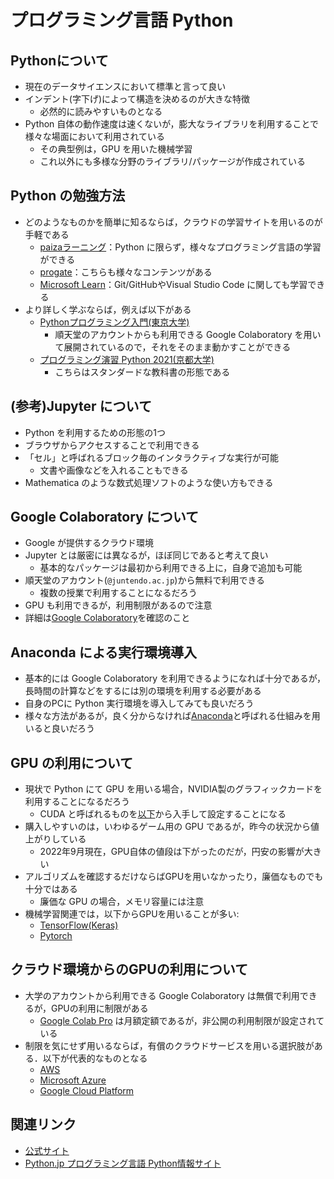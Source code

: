 # プログラミング言語 Python

## Pythonについて

- 現在のデータサイエンスにおいて標準と言って良い
- インデント(字下げ)によって構造を決めるのが大きな特徴
  - 必然的に読みやすいものとなる
- Python 自体の動作速度は速くないが，膨大なライブラリを利用することで様々な場面において利用されている
  - その典型例は，GPU を用いた機械学習
  - これ以外にも多様な分野のライブラリ/パッケージが作成されている

## Python の勉強方法

- どのようなものかを簡単に知るならば，クラウドの学習サイトを用いるのが手軽である
  - [paizaラーニング](https://paiza.jp/works)：Python に限らず，様々なプログラミング言語の学習ができる
  - [progate](https://prog-8.com/)：こちらも様々なコンテンツがある
  - [Microsoft Learn](https://learn.microsoft.com/ja-jp/training/)：Git/GitHubやVisual Studio Code に関しても学習できる
- より詳しく学ぶならば，例えば以下がある
  - [Pythonプログラミング入門(東京大学)](https://sites.google.com/view/ut-python/)
    - 順天堂のアカウントからも利用できる Google Colaboratory を用いて展開されているので，それをそのまま動かすことができる
  - [プログラミング演習 Python 2021(京都大学)](https://repository.kulib.kyoto-u.ac.jp/dspace/handle/2433/265459)
    - こちらはスタンダードな教科書の形態である

## (参考)Jupyter について

- Python を利用するための形態の1つ
- ブラウザからアクセスすることで利用できる
- 「セル」と呼ばれるブロック毎のインタラクティブな実行が可能
  - 文書や画像などを入れることもできる
- Mathematica のような数式処理ソフトのような使い方もできる

## Google Colaboratory について

- Google が提供するクラウド環境
- Jupyter とは厳密には異なるが，ほぼ同じであると考えて良い
  - 基本的なパッケージは最初から利用できる上に，自身で追加も可能
- 順天堂のアカウント(`@juntendo.ac.jp`)から無料で利用できる
  - 複数の授業で利用することになるだろう
- GPU も利用できるが，利用制限があるので注意
- 詳細は[Google Colaboratory](https://colab.research.google.com/notebooks/welcome.ipynb?hl=ja)を確認のこと

## Anaconda による実行環境導入

- 基本的には Google Colaboratory を利用できるようになれば十分であるが，長時間の計算などをするには別の環境を利用する必要がある
- 自身のPCに Python 実行環境を導入してみても良いだろう
- 様々な方法があるが，良く分からなければ[Anaconda](https://www.anaconda.com/)と呼ばれる仕組みを用いると良いだろう

## GPU の利用について

- 現状で Python にて GPU を用いる場合，NVIDIA製のグラフィックカードを利用することになるだろう
  - CUDA と呼ばれるものを[以下](https://developer.nvidia.com/cuda-toolkit)から入手して設定することになる
- 購入しやすいのは，いわゆるゲーム用の GPU であるが，昨今の状況から値上がりしている
  - 2022年9月現在，GPU自体の値段は下がったのだが，円安の影響が大きい
- アルゴリズムを確認するだけならばGPUを用いなかったり，廉価なものでも十分ではある
  - 廉価な GPU の場合，メモリ容量には注意
- 機械学習関連では，以下からGPUを用いることが多い:
  - [TensorFlow(Keras)](https://www.tensorflow.org/)
  - [Pytorch](https://pytorch.org/)

## クラウド環境からのGPUの利用について

- 大学のアカウントから利用できる Google Colaboratory は無償で利用できるが，GPUの利用に制限がある
  - [Google Colab Pro](https://colab.research.google.com/signup) は月額定額であるが，非公開の利用制限が設定されている
- 制限を気にせず用いるならば，有償のクラウドサービスを用いる選択肢がある．以下が代表的なものとなる
  - [AWS](https://docs.aws.amazon.com/ja_jp/dlami/latest/devguide/gpu.html)
  - [Microsoft Azure](https://docs.microsoft.com/ja-jp/azure/virtual-desktop/configure-vm-gpu)
  - [Google Cloud Platform](https://cloud.google.com/compute/docs/gpus)

## 関連リンク

- [公式サイト](https://www.python.org/)
- [Python.jp プログラミング言語 Python情報サイト](https://www.python.jp/)
